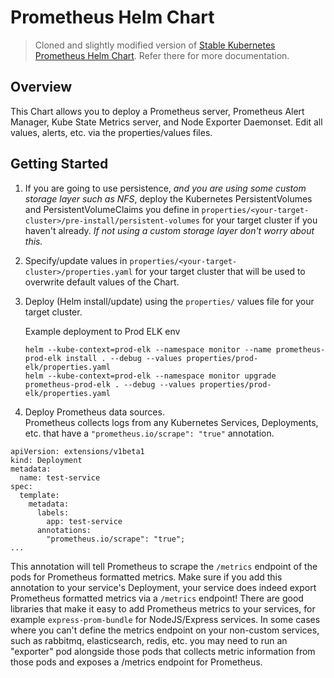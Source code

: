 # Prometheus Helm Chart

> Cloned and slightly modified version of
[Stable Kubernetes Prometheus Helm Chart](https://github.com/kubernetes/charts/tree/master/stable/prometheus).
Refer there for more documentation.

## Overview

This Chart allows you to deploy a Prometheus server, Prometheus Alert Manager,
Kube State Metrics server, and Node Exporter Daemonset. Edit all values, alerts,
etc. via the properties/values files.


## Getting Started

1. If you are going to use persistence, _and you are using some custom storage layer such as NFS_,
deploy the Kubernetes PersistentVolumes and PersistentVolumeClaims you define in
`properties/<your-target-cluster>/pre-install/persistent-volumes` for your target
cluster if you haven't already. _If not using a custom storage layer don't worry about this._

2. Specify/update values in `properties/<your-target-cluster>/properties.yaml` for
your target cluster that will be used to overwrite default values of the Chart.

3. Deploy (Helm install/update) using the `properties/` values file for your target cluster.

    Example deployment to Prod ELK env
    ```
    helm --kube-context=prod-elk --namespace monitor --name prometheus-prod-elk install . --debug --values properties/prod-elk/properties.yaml
    helm --kube-context=prod-elk --namespace monitor upgrade prometheus-prod-elk . --debug --values properties/prod-elk/properties.yaml
    ```

4. Deploy Prometheus data sources.<br/>
Prometheus collects logs from any Kubernetes Services, Deployments, etc. that
have a `"prometheus.io/scrape": "true"` annotation.
```
apiVersion: extensions/v1beta1
kind: Deployment
metadata:
  name: test-service
spec:
  template:
    metadata:
      labels:
        app: test-service
      annotations:
        "prometheus.io/scrape": "true";
...
```
This annotation will tell
Prometheus to scrape the `/metrics` endpoint of the pods for Prometheus formatted
metrics. Make sure if you add this annotation to your service's Deployment, your
service does indeed export Prometheus formatted metrics via a `/metrics` endpoint!
There are good libraries that make it easy to add Prometheus metrics to your services,
for example `express-prom-bundle` for NodeJS/Express services.
In some cases where you can't define the metrics endpoint on your non-custom services,
such as rabbitmq, elasticsearch, redis, etc. you may need to run an "exporter" pod
alongside those pods that collects metric information from those pods and exposes
a /metrics endpoint for Prometheus.
